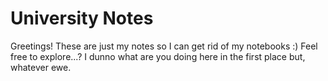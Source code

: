 # University Notes
Greetings! These are just my notes so I can get rid of my notebooks :)
Feel free to explore...? I dunno what are you doing here in the first place but, whatever ewe.
